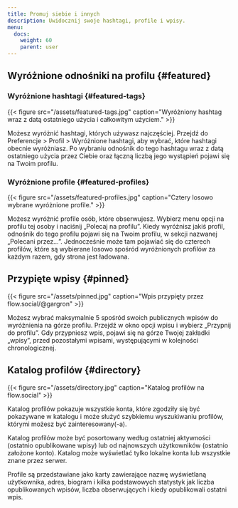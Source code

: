 ```yaml
---
title: Promuj siebie i innych
description: Uwidocznij swoje hashtagi, profile i wpisy.
menu:
  docs:
    weight: 60
    parent: user
---
```


## Wyróżnione odnośniki na profilu {#featured}

### Wyróżnione hashtagi {#featured-tags}

{{< figure src="/assets/featured-tags.jpg" caption="Wyróżniony hashtag wraz z datą ostatniego użycia i całkowitym użyciem." >}}

Możesz wyróżnić hashtagi, których używasz najczęściej. Przejdź do Preferencje &gt; Profil &gt; Wyróżnione hashtagi, aby wybrać, które hashtagi obecnie wyróżniasz. Po wybraniu odnośnik do tego hashtagu wraz z datą ostatniego użycia przez Ciebie oraz łączną liczbą jego wystąpień pojawi się na Twoim profilu.

### Wyróżnione profile {#featured-profiles}

{{< figure src="/assets/featured-profiles.jpg" caption="Cztery losowo wybrane wyróżnione profile." >}}

Możesz wyróżnić profile osób, które obserwujesz. Wybierz menu opcji na profilu tej osoby i naciśnij „Polecaj na profilu”. Kiedy wyróżnisz jakiś profil, odnośnik do tego profilu pojawi się na Twoim profilu, w sekcji nazwanej „Polecani przez…”. Jednocześnie może tam pojawiać się do czterech profilów, które są wybierane losowo spośród wyróżnionych profilów za każdym razem, gdy strona jest ładowana.

## Przypięte wpisy {#pinned}

{{< figure src="/assets/pinned.jpg" caption="Wpis przypięty przez flow.social/@gargron" >}}

Możesz wybrać maksymalnie 5 spośród swoich publicznych wpisów do wyróżnienia na górze profilu. Przejdź w okno opcji wpisu i wybierz „Przypnij do profilu”. Gdy przypniesz wpis, pojawi się na górze Twojej zakładki „wpisy”, przed pozostałymi wpisami, występującymi w kolejności chronologicznej.

## Katalog profilów {#directory}

{{< figure src="/assets/directory.jpg" caption="Katalog profilów na flow.social" >}}

Katalog profilów pokazuje wszystkie konta, które zgodziły się być pokazywane w katalogu i może służyć szybkiemu wyszukiwaniu profilów, którymi możesz być zainteresowany(-a).

Katalog profilów może być posortowany według ostatniej aktywności \(ostatnio opublikowane wpisy\) lub od najnowszych użytkowników \(ostatnio założone konto\). Katalog może wyświetlać tylko lokalne konta lub wszystkie znane przez serwer.

Profile są przedstawiane jako karty zawierające nazwę wyświetlaną użytkownika, adres, biogram i kilka podstawowych statystyk jak liczba opublikowanych wpisów, liczba obserwujących i kiedy opublikowali ostatni wpis.

